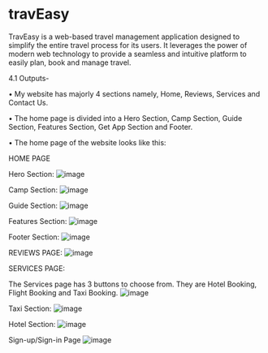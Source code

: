 # travEasy
TravEasy is a web-based travel management application designed to simplify the entire travel process for its users. It leverages the power of modern web technology to provide a seamless and intuitive platform to easily plan, book and manage travel. 

4.1 Outputs-

•	My website has majorly 4 sections namely, Home, Reviews, Services and Contact Us.

•	The home page is divided into a Hero Section, Camp Section, Guide Section, Features Section, Get App Section and Footer.

•	The home page of the website looks like this:


HOME PAGE


Hero Section:
![image](https://github.com/user-attachments/assets/50dc14e0-38e7-45af-b786-6b94c1b4bd0f)


 





Camp Section:
![image](https://github.com/user-attachments/assets/fcb473b3-e5a1-4d5b-bd38-69081359dc98)


 


Guide Section:
![image](https://github.com/user-attachments/assets/9323afc3-29ae-4112-a324-b3fe2246166b)


 

Features Section:
![image](https://github.com/user-attachments/assets/4bfe8880-be9c-49e9-a3c4-eb1f608b14db)


 



Footer Section:
![image](https://github.com/user-attachments/assets/4b35fa0b-aa4c-44b2-8716-3614e528e826)


 

REVIEWS PAGE:
![image](https://github.com/user-attachments/assets/9ae86c9e-4f74-4e61-b703-fca6add8f839)


 




SERVICES PAGE:

The Services page has 3 buttons to choose from. They are Hotel Booking, Flight Booking and Taxi Booking.
![image](https://github.com/user-attachments/assets/19d6b424-eeb1-417d-8f05-4725bb17c736)




Taxi Section:
![image](https://github.com/user-attachments/assets/a117f309-a281-46d9-a937-0303e4a086b1)


 



Hotel Section:
![image](https://github.com/user-attachments/assets/7b59a576-9f2a-4912-aa6e-64311e511896)

 





Sign-up/Sign-in Page
![image](https://github.com/user-attachments/assets/f163100e-e2aa-47b8-ae26-215f0ba40525)



 
